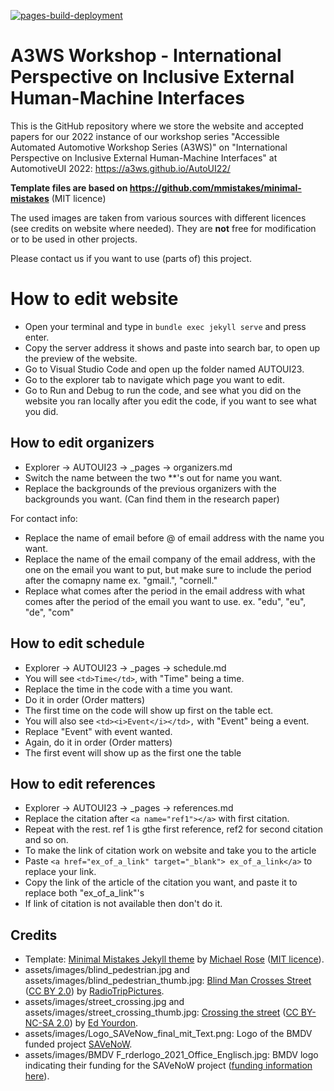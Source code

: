 [![pages-build-deployment](https://github.com/WeCARe-Workshop/wecare-workshop.github.io/actions/workflows/pages/pages-build-deployment/badge.svg?branch=master)](https://github.com/WeCARe-Workshop/wecare-workshop.github.io/actions/workflows/pages/pages-build-deployment)

# A3WS Workshop - International Perspective on Inclusive External Human-Machine Interfaces
This is the GitHub repository where we store the website and accepted papers for our 2022 instance of our workshop series "Accessible Automated Automotive Workshop Series (A3WS)" on "International Perspective on Inclusive External Human-Machine Interfaces" at AutomotiveUI 2022: https://a3ws.github.io/AutoUI22/

**Template files are based on https://github.com/mmistakes/minimal-mistakes** (MIT licence)

The used images are taken from various sources with different licences (see credits on website where needed). 
They are **not** free for modification or to be used in other projects. 

Please contact us if you want to use (parts of) this project. 

# How to edit website
- Open your terminal and type in ```bundle exec jekyll serve``` and press enter.
- Copy the server address it shows and paste into search bar, to open up the preview of the website.
- Go to Visual Studio Code and open up the folder named AUTOUI23.
- Go to the explorer tab to navigate which page you want to edit.
- Go to Run and Debug to run the code, and see what you did on the website you ran locally after you edit the code, if you want to see what you did. 


## How to edit organizers
-  Explorer &rarr; AUTOUI23 &rarr; _pages &rarr; organizers.md
-  Switch the name between the two **'s out for name you want.
-  Replace the backgrounds of the previous organizers with the backgrounds you want. (Can find them in the research paper)

For contact info:   
- Replace the name of email before @ of email address with the name you want.
- Replace the name of the email company of the email address, with the one on the email you want to put, but make sure to include the period after the comapny name
ex. "gmail.", "cornell."
- Replace what comes after the period in the email address with what comes after the period of the email you want to use.
ex. "edu", "eu", "de", "com"

## How to edit schedule
-  Explorer &rarr; AUTOUI23 &rarr; _pages &rarr; schedule.md
-  You will see ```<td>Time</td>```, with "Time" being a time. 
- Replace the time in the code with a time you want.
- Do it in order (Order matters) 
- The first time on the code will show up first on the table ect.
- You will also see ```<td><i>Event</i></td>,``` with "Event" being a event.
- Replace "Event" with event wanted.
- Again, do it in order (Order matters)
- The first event will show up as the first one the table
  

## How to edit references
-  Explorer &rarr; AUTOUI23 &rarr; _pages &rarr; references.md
-  Replace the citation after ```<a name="ref1"></a>``` with first citation.
-  Repeat with the rest. ref 1 is gthe first reference, ref2 for second citation and so on.
- To make the link of citation work on website and take you to the article
- Paste ```<a href="ex_of_a_link" target="_blank"> ex_of_a_link</a>``` to replace your link.
- Copy the link of the article of the citation you want, and paste it to replace both "ex_of_a_link"'s
- If link of citation is not available then don't do it.



## Credits
- Template: [Minimal Mistakes Jekyll theme](https://github.com/mmistakes/minimal-mistakes) by [Michael Rose](https://mademistakes.com/) ([MIT licence](https://github.com/mmistakes/minimal-mistakes#license)).
- assets/images/blind_pedestrian.jpg and assets/images/blind_pedestrian_thumb.jpg: <a href='https://www.flickr.com/photos/radiotrippictures/7194630246/' target='_blank'>Blind Man Crosses Street </a> (<a href='https://creativecommons.org/licenses/by/2.0/' target='_blank'>CC BY 2.0</a>) by <a href='https://www.flickr.com/people/radiotrippictures/' target='_blank'>RadioTripPictures</a>.
- assets/images/street_crossing.jpg and assets/images/street_crossing_thumb.jpg: <a href='https://www.flickr.com/photos/yourdon/3050394176/' target='_blank'>Crossing the street</a> (<a href='https://creativecommons.org/licenses/by-nc-sa/2.0/' target='_blank'>CC BY-NC-SA 2.0</a>) by <a href='https://www.flickr.com/people/yourdon/' target='_blank'>Ed Yourdon</a>.
- assets/images/Logo_SAVeNow_final_mit_Text.png: Logo of the BMDV funded project <a href='https://savenow.de/' target='_blank'>SAVeNoW</a>.
- assets/images/BMDV F_rderlogo_2021_Office_Englisch.jpg: BMDV logo indicating their funding for the SAVeNoW project (<a href="https://bmdv.bund.de/SharedDocs/DE/Artikel/DG/AVF-projekte/savenow.html" target='_blank'>funding information here</a>). 
